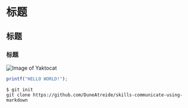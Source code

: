 # 标题 
## 标题 
### 标题 

![Image of Yaktocat](https://octodex.github.com/images/yaktocat.png)


```javascript
printf("HELLO WORLD!");
```

```
$ git init
git clone https://github.com/DuneAtreide/skills-communicate-using-markdown
```
